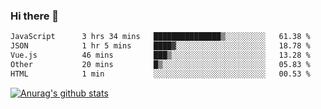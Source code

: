 ### Hi there 👋



<!--
**webB1an/webB1an** is a ✨ _special_ ✨ repository because its `README.md` (this file) appears on your GitHub profile.

Here are some ideas to get you started:

- 🔭 I’m currently working on ...
- 🌱 I’m currently learning ...
- 👯 I’m looking to collaborate on ...
- 🤔 I’m looking for help with ...
- 💬 Ask me about ...
- 📫 How to reach me: ...
- 😄 Pronouns: ...
- ⚡ Fun fact: ...
-->

<!--START_SECTION:waka-->

```txt
JavaScript      3 hrs 34 mins   ███████████████▒░░░░░░░░░   61.38 %
JSON            1 hr 5 mins     ████▓░░░░░░░░░░░░░░░░░░░░   18.78 %
Vue.js          46 mins         ███▒░░░░░░░░░░░░░░░░░░░░░   13.28 %
Other           20 mins         █▒░░░░░░░░░░░░░░░░░░░░░░░   05.83 %
HTML            1 min           ░░░░░░░░░░░░░░░░░░░░░░░░░   00.53 %
```

<!--END_SECTION:waka-->


[![Anurag's github stats](https://github-readme-stats.vercel.app/api?username=webB1an&show_icons=true&theme=radical)](https://github.com/anuraghazra/github-readme-stats)

